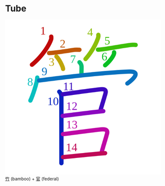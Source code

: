 # Tube
![7ba1](Kanji/kanji-colorize/7ba1.svg)
[竹](Kanji/kanji-dict/竹.md) (bamboo) + [官](Kanji/kanji-dict/官.md) (federal)